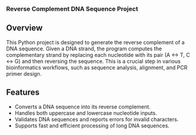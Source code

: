 ### Reverse Complement DNA Sequence Project

## Overview

This Python project is designed to generate the reverse complement of a DNA sequence. Given a DNA strand, the program computes the complementary strand by replacing each nucleotide with its pair (A <-> T, C <-> G) and then reversing the sequence. This is a crucial step in various bioinformatics workflows, such as sequence analysis, alignment, and PCR primer design.

## Features

- Converts a DNA sequence into its reverse complement.
- Handles both uppercase and lowercase nucleotide inputs.
- Validates DNA sequences and reports errors for invalid characters.
- Supports fast and efficient processing of long DNA sequences.

